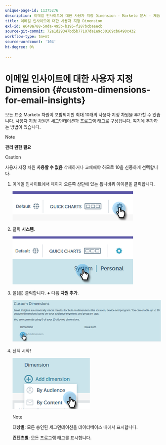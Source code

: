 ```yaml
---
unique-page-id: 11375276
description: 이메일 인사이트에 대한 사용자 지정 Dimension - Marketo 문서 - 제품 설명서
title: 이메일 인사이트에 대한 사용자 지정 Dimension
exl-id: e648a788-50da-495b-b195-f287bcbaeecb
source-git-commit: 72e1d29347bd5b77107da1e9c30169cb6490c432
workflow-type: tm+mt
source-wordcount: '104'
ht-degree: 0%

---
```


# 이메일 인사이트에 대한 사용자 지정 Dimension {#custom-dimensions-for-email-insights}

모든 표준 Marketo 차원이 포함되지만 최대 10개의 사용자 지정 차원을 추가할 수 있습니다. 사용자 지정 차원은 세그먼테이션과 프로그램 태그로 구성됩니다. 여기에 추가하는 방법이 있습니다.

>[!NOTE]
>
>**관리 권한 필요**

>[!CAUTION]
>
>사용자 지정 차원 **사용할 수 없음** 삭제하거나 교체해야 하므로 10을 신중하게 선택합니다.

1. 이메일 인사이트에서 페이지 오른쪽 상단에 있는 톱니바퀴 아이콘을 클릭합니다.

   ![](assets/cd1.png)

1. 클릭 **시스템**.

   ![](assets/cd2.png)

1. 을(를) 클릭합니다. **+** 다음 **차원 추가**.

   ![](assets/cd3.png)

1. 선택 시작!

   ![](assets/cd4.png)

   >[!NOTE]
   >
   >**대상별**: 모든 승인된 세그먼테이션을 데이터베이스 내에서 표시합니다.
   >
   >**컨텐츠별**: 모든 프로그램 태그를 표시합니다.
